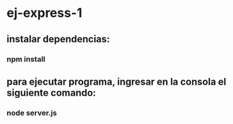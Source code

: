 # ej-express-1

## instalar dependencias:
### npm install

## para ejecutar programa, ingresar en la consola el siguiente comando:

### node server.js





